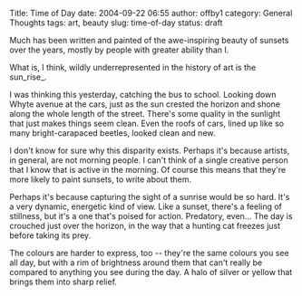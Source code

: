Title: Time of Day
date: 2004-09-22 06:55
author: offby1
category: General Thoughts
tags: art, beauty
slug: time-of-day
status: draft

Much has been written and painted of the awe-inspiring beauty of sunsets over the years, mostly by people with greater ability than I.

What is, I think, wildly underrepresented in the history of art is the sun_rise\_.

I was thinking this yesterday, catching the bus to school. Looking down Whyte avenue at the cars, just as the sun crested the horizon and shone along the whole length of the street. There's some quality in the sunlight that just makes things seem clean. Even the roofs of cars, lined up like so many bright-carapaced beetles, looked clean and new.

I don't know for sure why this disparity exists. Perhaps it's because artists, in general, are not morning people. I can't think of a single creative person that I know that is active in the morning. Of course this means that they're more likely to paint sunsets, to write about them.

Perhaps it's because capturing the sight of a sunrise would be so hard. It's a very dynamic, energetic kind of view. Like a sunset, there's a feeling of stillness, but it's a one that's poised for action. Predatory, even\... The day is crouched just over the horizon, in the way that a hunting cat freezes just before taking its prey.

The colours are harder to express, too -- they're the same colours you see all day, but with a rim of brightness around them that can't really be compared to anything you see during the day. A halo of silver or yellow that brings them into sharp relief.
